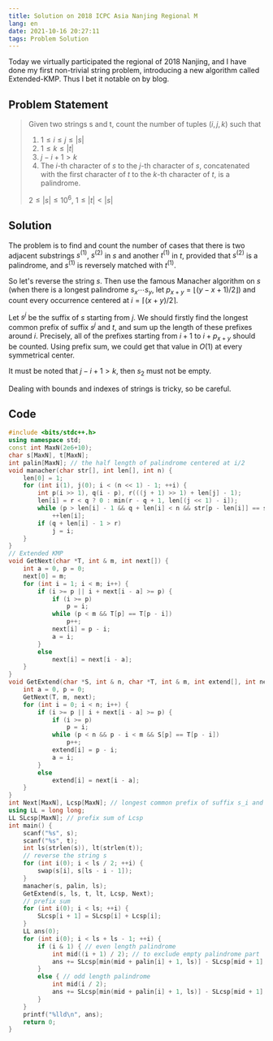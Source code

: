 ```yaml
---
title: Solution on 2018 ICPC Asia Nanjing Regional M
lang: en
date: 2021-10-16 20:27:11
tags: Problem Solution
---
```


Today we virtually participated the regional of 2018 Nanjing, and I have done my first non-trivial string problem, introducing a new algorithm called Extended-KMP. Thus I bet it notable on by blog.

## Problem Statement

> Given two strings s and t, count the number of tuples $(i, j, k)$ such that
>
> 1. $1\le i\le j\le |s|$
> 2. $1\le k\le |t|$
> 3. $j − i + 1 > k$
> 4. The $i$-th character of $s$ to the $j$-th character of $s$, concatenated with the first character of $t$ to the $k$-th character of $t$, is a palindrome.
>
> $2\le |s|\le 10^6$, $1\le |t|<|s|$

## Solution

The problem is to find and count the number of cases that there is two adjacent substrings $s^{(1)}$, $s^{(2)}$ in $s$ and another $t^{(1)}$ in $t$, provided that $s^{(2)}$ is a palindrome, and $s^{(1)}$ is reversely matched with $t^{(1)}$.

So let's reverse the string $s$. Then use the famous Manacher algorithm on $s$ (when there is a longest palindrome $s_x\cdots s_y$, let $p_{x+y}=\lfloor(y-x+1)/2\rfloor$) and count every occurrence centered at $i=\lceil(x+y)/2\rceil$.

Let $s^j$ be the suffix of $s$ starting from $j$. We should firstly find the longest common prefix of suffix $s^j$ and $t$, and sum up the length of these prefixes around $i$. Precisely, all of the prefixes starting from $i+1$ to $i+p_{x+y}$ should be counted. Using prefix sum, we could get that value in $O(1)$ at every symmetrical center.

It must be noted that $j-i+1>k$, then $s_2$ must not be empty.

Dealing with bounds and indexes of strings is tricky, so be careful.

## Code

```cpp
#include <bits/stdc++.h>
using namespace std;
const int MaxN(2e6+10);
char s[MaxN], t[MaxN];
int palin[MaxN]; // the half length of palindrome centered at i/2
void manacher(char str[], int len[], int n) {
    len[0] = 1;
    for (int i(1), j(0); i < (n << 1) - 1; ++i) {
        int p(i >> 1), q(i - p), r(((j + 1) >> 1) + len[j] - 1);
        len[i] = r < q ? 0 : min(r - q + 1, len[(j << 1) - i]);
        while (p > len[i] - 1 && q + len[i] < n && str[p - len[i]] == str[q + len[i]])
            ++len[i];
        if (q + len[i] - 1 > r)
            j = i;
    }
}
// Extended KMP
void GetNext(char *T, int & m, int next[]) {
    int a = 0, p = 0;
    next[0] = m;
    for (int i = 1; i < m; i++) {
        if (i >= p || i + next[i - a] >= p) {
            if (i >= p)
                p = i;
            while (p < m && T[p] == T[p - i])
                p++;
            next[i] = p - i;
            a = i;
        }
        else
            next[i] = next[i - a];
    }
}
void GetExtend(char *S, int & n, char *T, int & m, int extend[], int next[]) {
    int a = 0, p = 0;
    GetNext(T, m, next);
    for (int i = 0; i < n; i++) {
        if (i >= p || i + next[i - a] >= p) {
            if (i >= p)
                p = i;
            while (p < n && p - i < m && S[p] == T[p - i])
                p++;
            extend[i] = p - i;
            a = i;
        }
        else
            extend[i] = next[i - a];
    }
}
int Next[MaxN], Lcsp[MaxN]; // longest common prefix of suffix s_i and t
using LL = long long;
LL SLcsp[MaxN]; // prefix sum of Lcsp
int main() {
    scanf("%s", s);
    scanf("%s", t);
    int ls(strlen(s)), lt(strlen(t));
    // reverse the string s
    for (int i(0); i < ls / 2; ++i) {
        swap(s[i], s[ls - i - 1]);
    }
    manacher(s, palin, ls);
    GetExtend(s, ls, t, lt, Lcsp, Next);
    // prefix sum
    for (int i(0); i < ls; ++i) {
        SLcsp[i + 1] = SLcsp[i] + Lcsp[i];
    }
    LL ans(0);
    for (int i(0); i < ls + ls - 1; ++i) {
        if (i & 1) { // even length palindrome
            int mid((i + 1) / 2); // to exclude empty palindrome part
            ans += SLcsp[min(mid + palin[i] + 1, ls)] - SLcsp[mid + 1];
        }
        else { // odd length palindrome
            int mid(i / 2);
            ans += SLcsp[min(mid + palin[i] + 1, ls)] - SLcsp[mid + 1];
        }
    }
    printf("%lld\n", ans);
    return 0;
}
```

